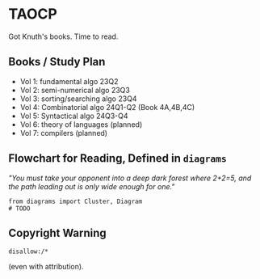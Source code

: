 # TAOCP
Got Knuth's books. Time to read.

## Books / Study Plan
- Vol 1: fundamental algo 23Q2
- Vol 2: semi-numerical algo 23Q3
- Vol 3: sorting/searching algo 23Q4
- Vol 4: Combinatorial algo 24Q1-Q2 (Book 4A,4B,4C)
- Vol 5: Syntactical algo 24Q3-Q4
- Vol 6: theory of languages (planned)
- Vol 7: compilers (planned)

## Flowchart for Reading, Defined in `diagrams`
<em>"You must take your opponent into a deep dark forest where 2+2=5, and the path leading out is only wide enough for one."</em>

```
from diagrams import Cluster, Diagram
# TODO
```

## Copyright Warning
```
disallow:/*
```
(even with attribution).